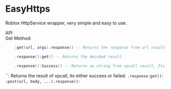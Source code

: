 # EasyHttps
Roblox HttpService wrapper, very simple and easy to use.


API                                          
Get Method:
```lua
    :get(url, args).response() -- Returns the response from url result.
```
```lua
    .response():get() -- Returns the decoded result.
```
```lua
    .response():Success() -- Returns an string from xpcall result, Its either "Success" or "Failed". 
```

``: Returns the result of xpcall, its either success or failed.
`.response:get()`: 
`:post(url, body, ...).response()`: 

